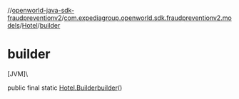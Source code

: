 //[openworld-java-sdk-fraudpreventionv2](../../../index.md)/[com.expediagroup.openworld.sdk.fraudpreventionv2.models](../index.md)/[Hotel](index.md)/[builder](builder.md)

# builder

[JVM]\

public final static [Hotel.Builder](-builder/index.md)[builder](builder.md)()
